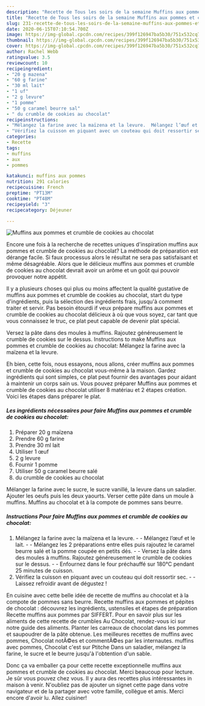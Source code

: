 ```yaml
---
description: "Recette de Tous les soirs de la semaine Muffins aux pommes et crumble de cookies au chocolat"
title: "Recette de Tous les soirs de la semaine Muffins aux pommes et crumble de cookies au chocolat"
slug: 231-recette-de-tous-les-soirs-de-la-semaine-muffins-aux-pommes-et-crumble-de-cookies-au-chocolat
date: 2020-06-15T07:10:54.700Z
image: https://img-global.cpcdn.com/recipes/399f126947ba5b30/751x532cq70/muffins-aux-pommes-et-crumble-de-cookies-au-chocolat-photo-principale-de-la-recette.jpg
thumbnail: https://img-global.cpcdn.com/recipes/399f126947ba5b30/751x532cq70/muffins-aux-pommes-et-crumble-de-cookies-au-chocolat-photo-principale-de-la-recette.jpg
cover: https://img-global.cpcdn.com/recipes/399f126947ba5b30/751x532cq70/muffins-aux-pommes-et-crumble-de-cookies-au-chocolat-photo-principale-de-la-recette.jpg
author: Rachel Webb
ratingvalue: 3.5
reviewcount: 10
recipeingredient:
- "20 g mazena"
- "60 g farine"
- "30 ml lait"
- "1 uf"
- "2 g levure"
- "1 pomme"
- "50 g caramel beurre sal"
- " du crumble de cookies au chocolat"
recipeinstructions:
- "Mélangez la farine avec la maïzena et la levure.  Mélangez l’œuf et le lait.  Mélangez les 2 préparations entre elles puis rajoutez le caramel beurre salé et la pomme coupée en petits dés.  Versez la pâte dans des moules à muffins. Rajoutez généreusement le crumble de cookies sur le dessus.  Enfournez dans le four préchauffé sur 180°C pendant 25 minutes de cuisson."
- "Vérifiez la cuisson en piquant avec un couteau qui doit ressortir sec.  Laissez refroidir avant de dégustez !"
categories:
- Recette
tags:
- muffins
- aux
- pommes

katakunci: muffins aux pommes 
nutrition: 291 calories
recipecuisine: French
preptime: "PT13M"
cooktime: "PT48M"
recipeyield: "3"
recipecategory: Déjeuner

---
```



![Muffins aux pommes et crumble de cookies au chocolat](https://img-global.cpcdn.com/recipes/399f126947ba5b30/751x532cq70/muffins-aux-pommes-et-crumble-de-cookies-au-chocolat-photo-principale-de-la-recette.jpg)

Encore une fois à la recherche de recettes uniques d'inspiration muffins aux pommes et crumble de cookies au chocolat? La méthode de préparation est dérange facile. Si faux processus alors le résultat ne sera pas satisfaisant et même désagréable. Alors que le délicieux muffins aux pommes et crumble de cookies au chocolat devrait avoir un arôme et un goût qui pouvoir provoquer notre appétit.

Il y a plusieurs choses qui plus ou moins affectent la qualité gustative de muffins aux pommes et crumble de cookies au chocolat, start du type d'ingrédients, puis la sélection des ingrédients frais, jusqu'à comment traiter et servir. Pas besoin étourdi if veux prépare muffins aux pommes et crumble de cookies au chocolat délicieux à où que vous soyez, car tant que vous connaissez le truc, ce plat peut capable de devenir plat spécial.

Versez la pâte dans des moules à muffins. Rajoutez généreusement le crumble de cookies sur le dessus. Instructions to make Muffins aux pommes et crumble de cookies au chocolat: Mélangez la farine avec la maïzena et la levure.


Eh bien, cette fois, nous essayons, nous allons, créer muffins aux pommes et crumble de cookies au chocolat vous-même à la maison. Gardez ingrédients qui sont simples, ce plat peut fournir des avantages pour aidant à maintenir un corps sain us. Vous pouvez préparer Muffins aux pommes et crumble de cookies au chocolat utiliser 8 matériau et 2 étapes création. Voici les étapes dans préparer le plat.

<!--inarticleads1-->

##### Les ingrédients nécessaires pour faire Muffins aux pommes et crumble de cookies au chocolat:

1. Préparer 20 g maïzena
1. Prendre 60 g farine
1. Prendre 30 ml lait
1. Utiliser 1 œuf
1.  2 g levure
1. Fournir 1 pomme
1. Utiliser 50 g caramel beurre salé
1.   du crumble de cookies au chocolat


Mélanger la farine avec le sucre, le sucre vanillé, la levure dans un saladier. Ajouter les oeufs puis les deux yaourts. Verser cette pâte dans un moule à muffins. Muffins au chocolat et à la compote de pommes sans beurre. 

<!--inarticleads2-->

##### Instructions Pour faire Muffins aux pommes et crumble de cookies au chocolat:

1. Mélangez la farine avec la maïzena et la levure. -  - Mélangez l’œuf et le lait. -  - Mélangez les 2 préparations entre elles puis rajoutez le caramel beurre salé et la pomme coupée en petits dés. -  - Versez la pâte dans des moules à muffins. Rajoutez généreusement le crumble de cookies sur le dessus. -  - Enfournez dans le four préchauffé sur 180°C pendant 25 minutes de cuisson.
1. Vérifiez la cuisson en piquant avec un couteau qui doit ressortir sec. -  - Laissez refroidir avant de dégustez !


En cuisine avec cette belle idée de recette de muffins au chocolat et à la compote de pommes sans beurre. Recette muffins aux pommes et pépites de chocolat : découvrez les ingrédients, ustensiles et étapes de préparation Recette muffins aux pommes par SIFFERT. Pour en savoir plus sur les aliments de cette recette de crumbles Au Chocolat, rendez-vous ici sur notre guide des aliments. Planter les carreaux de chocolat dans les pommes et saupoudrer de la pâte obtenue. Les meilleures recettes de muffins avec pommes, Chocolat notÃ©es et commentÃ©es par les internautes. muffins avec pommes, Chocolat c&#39;est sur Ptitche Dans un saladier, mélangez la farine, le sucre et le beurre jusqu&#39;à l&#39;obtention d&#39;un sable. 


Donc ça va emballer ça pour cette recette exceptionnelle muffins aux pommes et crumble de cookies au chocolat. Merci beaucoup pour lecture. Je sûr vous pouvez chez vous. Il y aura des recettes plus  intéressantes in maison à venir. N'oubliez pas de ajouter un signet cette page dans votre navigateur et de la partager avec votre famille, collègue et amis. Merci encore d'avoir lu. Allez cuisiner!
